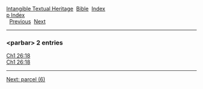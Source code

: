 [Intangible Textual Heritage](../../index)  [Bible](../index) 
[Index](index)   
[p Index](_p_)  
  [Previous](c08244)  [Next](c08246) 

------------------------------------------------------------------------

### &lt;parbar&gt; 2 entries

[Ch1 26:18](../kjv/ch1026.htm#018)  
[Ch1 26:18](../kjv/ch1026.htm#018)  

------------------------------------------------------------------------

[Next: parcel (6)](c08246)
